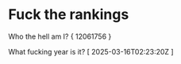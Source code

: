 # Fuck the rankings

Who the hell am I?
{ 12061756 }

What fucking year is it?
[ 2025-03-16T02:23:20Z ]
